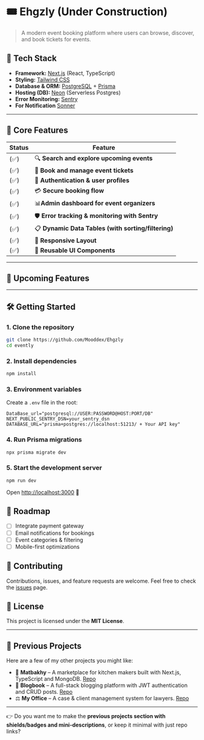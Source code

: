# 🎟️ Ehgzly (Under Construction)

> A modern event booking platform where users can browse, discover, and book tickets for events.

## 🚀 Tech Stack

* **Framework:** [Next.js](https://nextjs.org/) (React, TypeScript)
* **Styling:** [Tailwind CSS](https://tailwindcss.com/)
* **Database & ORM:** [PostgreSQL](https://www.postgresql.org/) + [Prisma](https://www.prisma.io/)
* **Hosting (DB):** [Neon](https://neon.tech/) (Serverless Postgres)
* **Error Monitoring:** [Sentry](https://sentry.io/)
* **For Notification** [Sonner](https://sonner.io/)

---

## 🧩 Core Features

| Status | Feature                                               
| --- | ---
(✅) |🔍 **Search and explore upcoming events**                 
(✅)|🎫 **Book and manage event tickets**                       
(✅)|👤 **Authentication & user profiles**
(✅)|💳 **Secure booking flow**
(✅)|📊**Admin dashboard for event organizers**
(✅)|🛡️ **Error tracking & monitoring with Sentry**
(✅)|📋 **Dynamic Data Tables (with sorting/filtering)**
(✅)|📱 **Responsive Layout**
(✅)|🎨 **Reusable UI Components** 


---

## 🚧 Upcoming Features

---

## 🛠️ Getting Started

### 1. Clone the repository

```bash
git clone https://github.com/Mooddex/Ehgzly
cd evently
```

### 2. Install dependencies

```bash
npm install
```

### 3. Environment variables

Create a `.env` file in the root:

```env
DataBase_url="postgresql://USER:PASSWORD@HOST:PORT/DB"
NEXT_PUBLIC_SENTRY_DSN=your_sentry_dsn
DATABASE_URL="prisma+postgres://localhost:51213/ + Your API key"
```

### 4. Run Prisma migrations

```bash
npx prisma migrate dev
```

### 5. Start the development server

```bash
npm run dev
```

Open [http://localhost:3000](http://localhost:3000) 🚀

## 📌 Roadmap

* [ ] Integrate payment gateway
* [ ] Email notifications for bookings
* [ ] Event categories & filtering
* [ ] Mobile-first optimizations

## 🤝 Contributing

Contributions, issues, and feature requests are welcome.
Feel free to check the [issues](../../issues) page.

## 📜 License

This project is licensed under the **MIT License**.

---

## 📂 Previous Projects

Here are a few of my other projects you might like:

* 🥘 **Matbakhy** – A marketplace for kitchen makers built with Next.js, TypeScript and MongoDB. [Repo](https://github.com/Mooddex/matbakhy)
* 📝 **Blogbook** – A full-stack blogging platform with JWT authentication and CRUD posts. [Repo](https://github.com/Mooddex/Blogbook)
* ⚖️ **My Office** – A case & client management system for lawyers. [Repo](https://github.com/Mooddex/My-Office)

---

👉 Do you want me to make the **previous projects section with shields/badges and mini-descriptions**, or keep it minimal with just repo links?

